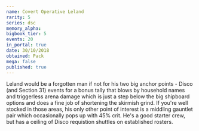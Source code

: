 ```yaml
---
name: Covert Operative Leland
rarity: 5
series: dsc
memory_alpha:
bigbook_tier: 5
events: 20
in_portal: true
date: 30/10/2018
obtained: Pack
mega: false
published: true
---
```


Leland would be a forgotten man if not for his two big anchor points - Disco (and Section 31) events for a bonus tally that blows by household names and triggerless arena damage which is just a step below the big shipboard options and does a fine job of shortening the skirmish grind. If you're well stocked in those areas, his only other point of interest is a middling gauntlet pair which occasionally pops up with 45% crit. He's a good starter crew, but has a ceiling of Disco requistion shuttles on established rosters.
